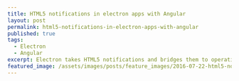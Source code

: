 ```yaml
---
title: HTML5 notifications in electron apps with Angular
layout: post
permalink: html5-notifications-in-electron-apps-with-angular
published: true
tags:
  - Electron
  - Angular
excerpt: Electron takes HTML5 notifications and bridges them to operating system notifications. So you'll learn how to create native HTML5 notifications within Angular.
featured_image: /assets/images/posts/feature_images/2016-07-22-html5-notifications-in-electron-apps-with-angular.jpg
---
```

